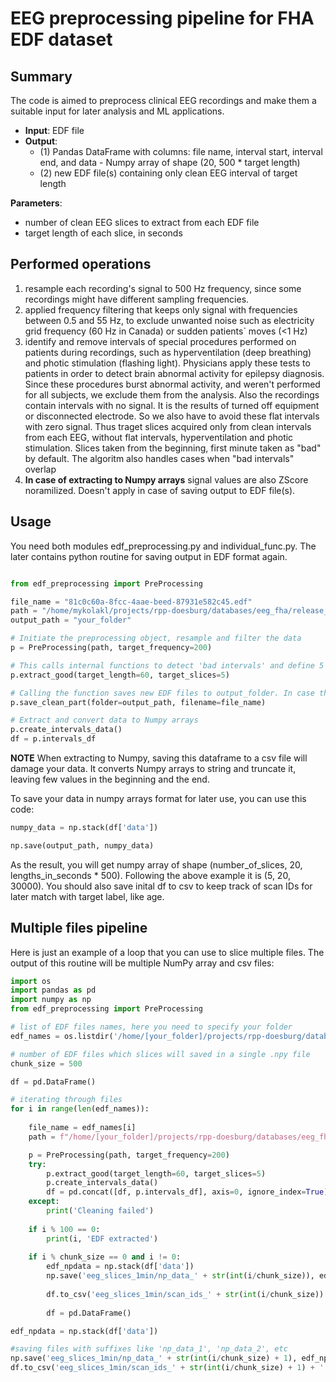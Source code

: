 # EEG preprocessing pipeline for FHA EDF dataset

## Summary

The code is aimed to preprocess clinical EEG recordings and make them a suitable input for later analysis and ML applications. 
- **Input**: EDF file
- **Output**: 
  - (1) Pandas DataFrame with columns: file name, interval start, interval end, and data - Numpy array of shape (20, 500 * target length) 
  - (2) new EDF file(s) containing only clean EEG interval of target length

**Parameters**:
- number of clean EEG slices to extract from each EDF file
- target length of each slice, in seconds

## Performed operations
1) resample each recording's signal to 500 Hz frequency, since some recordings might have different sampling frequencies. 
2) applied frequency filtering that keeps only signal with frequencies between 0.5 and 55 Hz, to exclude unwanted noise such as electricity grid frequency (60 Hz in Canada) or sudden patients` moves (<1 Hz)
3) identify and remove intervals of special procedures performed on patients during recordings, such as hyperventilation (deep breathing) and photic stimulation (flashing light). Physicians apply these tests to patients in order to detect brain abnormal activity for epilepsy diagnosis. Since these procedures burst abnormal activity, and weren't performed for all subjects, we exclude them from the analysis. Also the recordings contain intervals with no signal. It is the results of turned off equipment or disconnected electrode. So we also have to avoid these flat intervals with zero signal. Thus traget slices acquired only from clean intervals from each EEG, without flat intervals, hyperventilation and photic stimulation. Slices taken from the beginning, first minute taken as "bad" by default. The algoritm also handles cases when "bad intervals" overlap
4) **In case of extracting to Numpy arrays** signal values are also ZScore noramilized. Doesn't apply in case of saving output to EDF file(s).


## Usage
You need both modules edf_preprocessing.py and individual_func.py. The later contains python routine for saving output in EDF format again.

```python

from edf_preprocessing import PreProcessing

file_name = "81c0c60a-8fcc-4aae-beed-87931e582c45.edf"
path = "/home/mykolakl/projects/rpp-doesburg/databases/eeg_fha/release_001/edf/Burnaby/" + file_name
output_path = "your_folder"

# Initiate the preprocessing object, resample and filter the data
p = PreProcessing(path, target_frequency=200)

# This calls internal functions to detect 'bad intervals' and define 5 'good' ones 60 seconds each
p.extract_good(target_length=60, target_slices=5)

# Calling the function saves new EDF files to output_folder. In case there are more than 1, it adds suffix "_n" to the file name 
p.save_clean_part(folder=output_path, filename=file_name)

# Extract and convert data to Numpy arrays
p.create_intervals_data()
df = p.intervals_df

```

**NOTE**
When extracting to Numpy, saving this dataframe to a csv file will damage your data. 
It converts Numpy arrays to string and truncate it, leaving few values in the beginning and the end.
    
To save your data in numpy arrays format for later use, you can use this code:
```python
numpy_data = np.stack(df['data'])

np.save(output_path, numpy_data)
```

As the result, you will get numpy array of shape (number_of_slices, 20, lengths_in_seconds * 500). Following the above example it is (5, 20, 30000).
You should also save inital df to csv to keep track of scan IDs for later match with target label, like age.


## Multiple files pipeline

Here is just an example of a loop that you can use to slice multiple files. The output of this routine will be multiple NumPy array and csv files: 

```python
import os
import pandas as pd
import numpy as np
from edf_preprocessing import PreProcessing

# list of EDF files names, here you need to specify your folder
edf_names = os.listdir('/home/[your_folder]/projects/rpp-doesburg/databases/eeg_fha/release_001/edf/Burnaby')

# number of EDF files which slices will saved in a single .npy file
chunk_size = 500

df = pd.DataFrame()

# iterating through files
for i in range(len(edf_names)):   
    
    file_name = edf_names[i]
    path = f"/home/[your_folder]/projects/rpp-doesburg/databases/eeg_fha/release_001/edf/Burnaby/" + file_name

    p = PreProcessing(path, target_frequency=200)
    try:
        p.extract_good(target_length=60, target_slices=5)
        p.create_intervals_data()
        df = pd.concat([df, p.intervals_df], axis=0, ignore_index=True)
    except:
        print('Cleaning failed')
               
    if i % 100 == 0:
        print(i, 'EDF extracted')
        
    if i % chunk_size == 0 and i != 0:
        edf_npdata = np.stack(df['data'])
        np.save('eeg_slices_1min/np_data_' + str(int(i/chunk_size)), edf_npdata)
        
        df.to_csv('eeg_slices_1min/scan_ids_' + str(int(i/chunk_size)) + '.csv')
        
        df = pd.DataFrame()

edf_npdata = np.stack(df['data'])

#saving files with suffixes like 'np_data_1', 'np_data_2', etc
np.save('eeg_slices_1min/np_data_' + str(int(i/chunk_size) + 1), edf_npdata)
df.to_csv('eeg_slices_1min/scan_ids_' + str(int(i/chunk_size) + 1) + '.csv')
```
